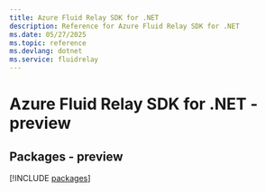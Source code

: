 ```yaml
---
title: Azure Fluid Relay SDK for .NET
description: Reference for Azure Fluid Relay SDK for .NET
ms.date: 05/27/2025
ms.topic: reference
ms.devlang: dotnet
ms.service: fluidrelay
---
```

# Azure Fluid Relay SDK for .NET - preview
## Packages - preview
[!INCLUDE [packages](fluid-relay-index.md)]